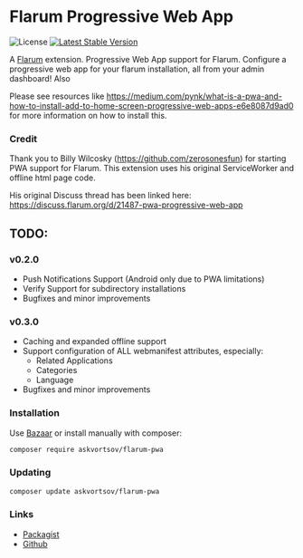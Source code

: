 # Flarum Progressive Web App

![License](https://img.shields.io/badge/license-MIT-blue.svg) [![Latest Stable Version](https://img.shields.io/packagist/v/askvortsov/flarum-pwa.svg)](https://packagist.org/packages/askvortsov/flarum-pwa)

A [Flarum](http://flarum.org) extension. Progressive Web App support for Flarum. Configure a progressive web app for your flarum installation, all from your admin dashboard! Also 

Please see resources like <https://medium.com/pynk/what-is-a-pwa-and-how-to-install-add-to-home-screen-progressive-web-apps-e6e8087d9ad0> for more information on how to install this.

### Credit

Thank you to Billy Wilcosky (https://github.com/zerosonesfun) for starting PWA support for Flarum. This extension uses his original ServiceWorker and offline html page code.

His original Discuss thread has been linked here: <https://discuss.flarum.org/d/21487-pwa-progressive-web-app>

## TODO:

### v0.2.0

- Push Notifications Support (Android only due to PWA limitations)
- Verify Support for subdirectory installations
- Bugfixes and minor improvements

### v0.3.0

- Caching and expanded offline support
- Support configuration of ALL webmanifest attributes, especially:
  - Related Applications
  - Categories
  - Language
- Bugfixes and minor improvements


### Installation

Use [Bazaar](https://discuss.flarum.org/d/5151-flagrow-bazaar-the-extension-marketplace) or install manually with composer:

```sh
composer require askvortsov/flarum-pwa
```

### Updating

```sh
composer update askvortsov/flarum-pwa
```

### Links

- [Packagist](https://packagist.org/packages/askvortsov/flarum-pwa)
- [Github](https://github.com/askvortsov1/flarum-pwa)
